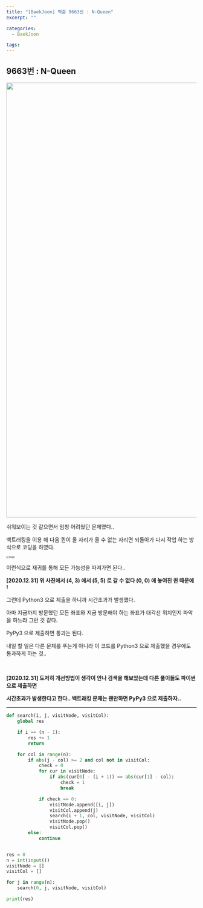 ```yaml
---
title: "[BaekJoon] 백준 9663번 : N-Queen"
excerpt: ""

categories:
  - BaekJoon

tags:
---
```


## 9663번 : N-Queen

<center><img width="1150" alt="" src="https://user-images.githubusercontent.com/54533309/103359424-416f6c00-4afb-11eb-9a13-f8a8240f315f.png">
</center>

쉬워보이는 것 같으면서 엄청 어려웠던 문제였다..

백트래킹을 이용 해 다음 퀸이 올 자리가 올 수 없는 자리면 되돌아가 다시 작업 하는 방식으로 코딩을 하였다.

<img src="https://user-images.githubusercontent.com/54533309/103359750-cce8fd00-4afb-11eb-810b-26111821fd85.png" alt="image" style="zoom:40%;" />

이런식으로 재귀를 통해 모든 가능성을 따져가면 된다..

**[2020.12.31] 위 사진에서 (4, 3) 에서 (5, 5) 로 갈 수 없다 (0, 0) 에 놓여진 퀸 때문에 !**

그런데 Python3 으로 제출을 하니까 시간초과가 발생했다.

아마 지금까지 방문했던 모든 좌표와 지금 방문해야 하는 좌표가 대각선 위치인지 파악을 하느라 그런 것 같다.

PyPy3 으로 제출하면 통과는 된다.

내일 할 일은 다른 문제를 푸는게 아니라 이 코드를 Python3 으로 제출했을 경우에도 통과하게 하는 것..

<br>

**[2020.12.31] 도저히 개선방법이 생각이 안나 검색을 해보았는데 다른 풀이들도 파이썬으로 제출하면**

**시간초과가 발생한다고 한다.. 백트래킹 문제는 왠만하면 PyPy3 으로 제출하자..**

---

```python
def search(i, j, visitNode, visitCol):
	global res

	if i == (n - 1):
		res += 1
		return

	for col in range(n):
		if abs(j - col) >= 2 and col not in visitCol:
			check = 0
			for cur in visitNode:
				if abs(cur[0] - (i + 1)) == abs(cur[1] - col):
					check = 1
					break

			if check == 0:
				visitNode.append([i, j])
				visitCol.append(j)
				search(i + 1, col, visitNode, visitCol)
				visitNode.pop()
				visitCol.pop()
		else:
			continue


res = 0
n = int(input())
visitNode = []
visitCol = []

for j in range(n):
	search(0, j, visitNode, visitCol)

print(res)
```

<br>